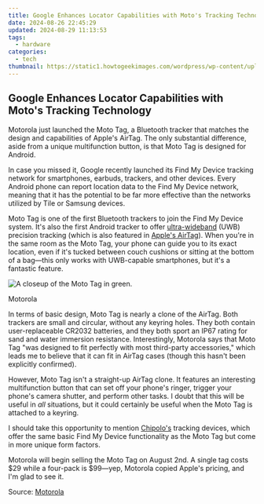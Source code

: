 ```yaml
---
title: Google Enhances Locator Capabilities with Moto's Tracking Technology
date: 2024-08-26 22:45:29
updated: 2024-08-29 11:13:53
tags:
  - hardware
categories:
  - tech
thumbnail: https://static1.howtogeekimages.com/wordpress/wp-content/uploads/2024/06/66.jpg
---
```


## Google Enhances Locator Capabilities with Moto's Tracking Technology

Motorola just launched the Moto Tag, a Bluetooth tracker that matches the design and capabilities of Apple's AirTag. The only substantial difference, aside from a unique multifunction button, is that Moto Tag is designed for Android.

 In case you missed it, Google recently launched its Find My Device tracking network for smartphones, earbuds, trackers, and other devices. Every Android phone can report location data to the Find My Device network, meaning that it has the potential to be far more effective than the networks utilized by Tile or Samsung devices.

 Moto Tag is one of the first Bluetooth trackers to join the Find My Device system. It's also the first Android tracker to offer [ultra-wideband](https://easy-unlock-android.techidaily.com/in-2024-a-perfect-guide-to-remove-or-disable-google-smart-lock-on-realme-c67-4g-by-drfone-android/) (UWB) precision tracking (which is also featured in [Apple's AirTag](https://extra-support.techidaily.com/mastering-comfortable-virtual-realities-for-2024/)). When you're in the same room as the Moto Tag, your phone can guide you to its exact location, even if it's tucked between couch cushions or sitting at the bottom of a bag—this only works with UWB-capable smartphones, but it's a fantastic feature.

![A closeup of the Moto Tag in green.](https://static1.howtogeekimages.com/wordpress/wp-content/uploads/2024/06/67.jpg) 

Motorola

 In terms of basic design, Moto Tag is nearly a clone of the AirTag. Both trackers are small and circular, without any keyring holes. They both contain user-replaceable CR2032 batteries, and they both sport an IP67 rating for sand and water immersion resistance. Interestingly, Motorola says that Moto Tag "was designed to fit perfectly with most third-party accessories," which leads me to believe that it can fit in AirTag cases (though this hasn't been explicitly confirmed).

 However, Moto Tag isn't a straight-up AirTag clone. It features an interesting multifunction button that can set off your phone's ringer, trigger your phone's camera shutter, and perform other tasks. I doubt that this will be useful in _all_ situations, but it could certainly be useful when the Moto Tag is attached to a keyring.

 I should take this opportunity to mention [Chipolo's](https://facebook-video-share.techidaily.com/updated-taking-your-videos-to-the-next-level-expert-pc-methods-for-youtubers/) tracking devices, which offer the same basic Find My Device functionality as the Moto Tag but come in more unique form factors.

 Motorola will begin selling the Moto Tag on August 2nd. A single tag costs $29 while a four-pack is $99—yep, Motorola copied Apple's pricing, and I'm glad to see it.

 Source: [Motorola](https://motorolanews.com/moto-tag-2024/)

<ins class="adsbygoogle"
     style="display:block"
     data-ad-format="autorelaxed"
     data-ad-client="ca-pub-7571918770474297"
     data-ad-slot="1223367746"></ins>



<ins class="adsbygoogle"
     style="display:block"
     data-ad-client="ca-pub-7571918770474297"
     data-ad-slot="8358498916"
     data-ad-format="auto"
     data-full-width-responsive="true"></ins>
